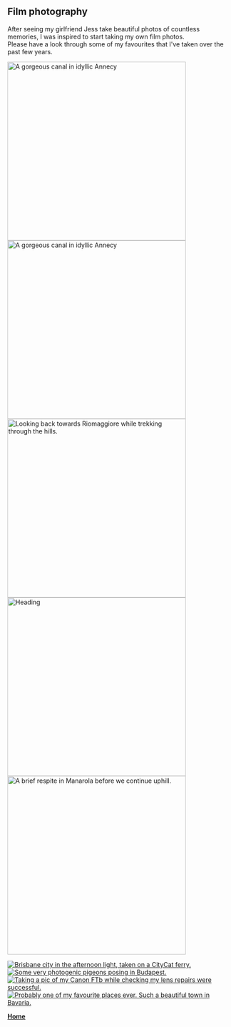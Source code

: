 ## Film photography

After seeing my girlfriend Jess take beautiful photos of countless memories, I was inspired to start taking my own film photos. <br>
Please have a look through some of my favourites that I've taken over the past few years. <br>



<div class="center">

<a href="./../../imgs/film-portfolio/full-size/Annecy-canal.jpeg"> 
<img src="./../../imgs/film-portfolio/resized/Annecy-canal.jpeg" alt="A gorgeous canal in idyllic Annecy" height="400" class="center">
</a>

<a href="./../../imgs/film-portfolio/full-size/Annecy-canal-2.jpeg"> 
<img src="./../../imgs/film-portfolio/resized/Annecy-canal-2.jpeg" alt="A gorgeous canal in idyllic Annecy" height="400" class="center">
</a>

<a href="./../../imgs/film-portfolio/full-size/Cinque-Terre-hike.jpeg"> 
<img src="./../../imgs/film-portfolio/resized/Cinque-Terre-hike-2" alt="Looking back towards Riomaggiore while trekking through the hills." height="400" class="center">
</a>

<a href="./../../imgs/film-portfolio/full-size/Cinque-Terre-hike-2.jpeg"> 
<img src="./../../imgs/film-portfolio/resized/Cinque-Terre-hike-2.jpeg" alt=Heading down towards Corniglia after visiting the seaside vineyards." height="400" class="center">
</a>

<a href="./../../imgs/film-portfolio/full-size/Cinque-Terre-hike-3.jpeg"> 
<img src="./../../imgs/film-portfolio/resized/Cinque-Terre-hike-3.jpeg" alt="A brief respite in Manarola before we continue uphill." height="400" class="center">
</a>




</div>


[<img src="./../../imgs/film-portfolio/resized/Brisbane-by-ferry.jpeg" alt="Brisbane city in the afternoon light, taken on a CityCat ferry. ">](./../../imgs/film-portfolio/full-size/Brisbane-by-ferry.jpeg)
[<img src="./../../imgs/film-portfolio/resized/Budapest-pigeons.jpeg" alt="Some very photogenic pigeons posing in Budapest. ">](./../../imgs/film-portfolio/full-size/Budapest-pigeons.jpeg)
[<img src="./../../imgs/film-portfolio/resized/Film-culprit.jpeg" alt="Taking a pic of my Canon FTb while checking my lens repairs were successful. ">](./../../imgs/film-portfolio/full-size/Film-culprit.jpeg)
[<img src="./../../imgs/film-portfolio/resized/Fussen.jpeg" alt="Probably one of my favourite places ever. Such a beautiful town in Bavaria. ">](./../../imgs/film-portfolio/full-size/Fussen.jpeg)


**[Home](./..)**


<link href="style.css" type="text/css" rel="stylesheet">
<style>td, th { border: none!important;} </style>
